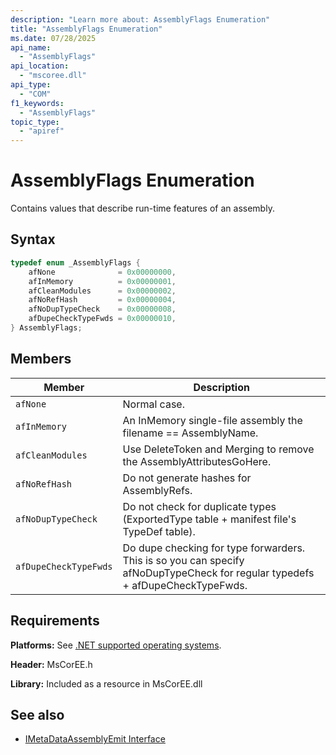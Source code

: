 ```yaml
---
description: "Learn more about: AssemblyFlags Enumeration"
title: "AssemblyFlags Enumeration"
ms.date: 07/28/2025
api_name:
  - "AssemblyFlags"
api_location:
  - "mscoree.dll"
api_type:
  - "COM"
f1_keywords:
  - "AssemblyFlags"
topic_type:
  - "apiref"
---
```

# AssemblyFlags Enumeration

Contains values that describe run-time features of an assembly.

## Syntax

```cpp
typedef enum _AssemblyFlags {
    afNone              = 0x00000000,
    afInMemory          = 0x00000001,
    afCleanModules      = 0x00000002,
    afNoRefHash         = 0x00000004,
    afNoDupTypeCheck    = 0x00000008,
    afDupeCheckTypeFwds = 0x00000010,
} AssemblyFlags;
```

## Members

| Member             | Description                                                         |
|--------------------|---------------------------------------------------------------------|
| `afNone`           | Normal case.                                                        |
| `afInMemory`       | An InMemory single-file assembly the filename == AssemblyName.      |
| `afCleanModules`   | Use DeleteToken and Merging to remove the AssemblyAttributesGoHere. |
| `afNoRefHash`      | Do not generate hashes for AssemblyRefs.                            |
| `afNoDupTypeCheck` | Do not check for duplicate types (ExportedType table + manifest file's TypeDef table). |
| `afDupeCheckTypeFwds` | Do dupe checking for type forwarders. This is so you can specify afNoDupTypeCheck for regular typedefs + afDupeCheckTypeFwds. |

## Requirements

 **Platforms:** See [.NET supported operating systems](https://github.com/dotnet/core/blob/main/os-lifecycle-policy.md).

 **Header:** MsCorEE.h

 **Library:** Included as a resource in MsCorEE.dll

## See also

- [IMetaDataAssemblyEmit Interface](../interfaces/imetadataassemblyemit-interface.md)
